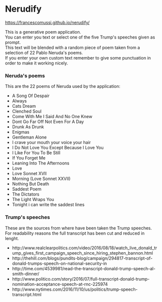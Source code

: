 # Nerudify

https://francescomussi.github.io/nerudify/ <br/>

This is a generative poem application. <br/>
You can enter you text or select one of the five Trump's speeches given as prompt. <br/>
This text will be blended with a random piece of poem taken from a selection of 22 Pablo Neruda's poems.<br/>
If you enter your own custom text remember to give some punctuation in order to make it working nicely.

<h3>Neruda's poems</h3>
This are the 22 poems of Neruda used by the application:

<ul>
<li>A Song Of Despair</li>
<li>Always</li>
<li>Cats Dream</li>
<li>Clenched Soul</li>
<li>Come With Me I Said And No One Knew</li>
<li>Dont Go Far Off Not Even For A Day</li>
<li>Drunk As Drunk</li>
<li>Enigmas</li>
<li>Gentleman Alone</li>
<li>I crave your mouth your voice your hair</li>
<li>I Do Not Love You Except Because I Love You</li>
<li>I Like For You To Be Still</li>
<li>If You Forget Me</li>
<li>Leaning Into The Afternoons</li>
<li>Love</li>
<li>Love Sonnet XVII</li>
<li>Morning (Love Sonnet XXVII)</li>
<li>Nothing But Death</li>
<li>Saddest Poem</li>
<li>The Dictators</li>
<li>The Light Wraps You</li>
<li>Tonight i can write the saddest lines</li>
</ul>

<h3>Trump's speeches</h3>
These are the sources from where have been taken the Trump speeches.<br/>
For readability reasons the full transcript has been cut and reduced in lenght.

<ul>
<li>http://www.realclearpolitics.com/video/2016/08/18/watch_live_donald_trump_gives_first_campaign_speech_since_hiring_stephen_bannon.html</li>
<li>http://thehill.com/blogs/pundits-blog/campaign/294817-transcript-of-donald-trumps-speech-on-national-security-in</li>
<li>http://time.com/4539981/read-the-transcript-donald-trump-speech-al-smith-dinner/</li>
<li>http://www.politico.com/story/2016/07/full-transcript-donald-trump-nomination-acceptance-speech-at-rnc-225974</li>
<li>http://www.nytimes.com/2016/11/10/us/politics/trump-speech-transcript.html</li>
</ul>
















